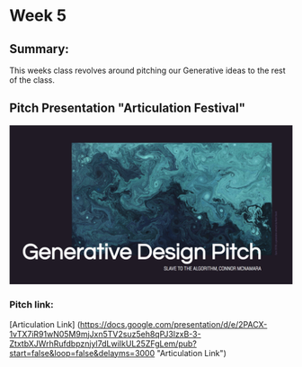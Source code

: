 # Week 5

## Summary:
This weeks class revolves around pitching our Generative ideas to the rest of the class. 
## Pitch Presentation "Articulation Festival"

![](PitchTitlePage.png)

### Pitch link:
[Articulation Link] (https://docs.google.com/presentation/d/e/2PACX-1vTX7iR91wN05M9mjJxn5TV2suz5eh8qPJ3lzxB-3-ZtxtbXJWrhRufdbpznjyl7dLwiIkUL25ZFgLem/pub?start=false&loop=false&delayms=3000 "Articulation Link")



